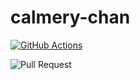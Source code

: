 # calmery-chan

[![GitHub Actions](https://github.com/calmery-chan/calmery-chan/workflows/GitHub%20Actions/badge.svg)](https://github.com/calmery-chan/calmery-chan/actions)

![Pull Request](https://user-images.githubusercontent.com/12670155/71677298-dc891500-2dc5-11ea-8e36-962e700cb193.jpg)
